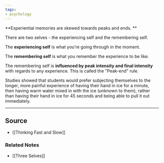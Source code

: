 ```yaml
---
tags:
- psychology
---
```

**Experiential memories are skewed towards peaks and ends. **

There are two selves - the experiencing self and the remembering self. 

The **experiencing self** is what you’re going through in the moment. 

The **remembering self** is what you remember the experience to be like. 

The remembering self is **influenced by peak intensity and final intensity** with regards to any experience. This is called the "Peak-end" rule.

Studies showed that students would prefer subjecting themselves to the longer, more painful experience of having their hand in ice for a minute, then having warm water mixed in with the ice (unknown to them), rather than having their hand in ice for 45 seconds and being able to pull it out immediately.

---

## Source
- [[Thinking Fast and Slow]]

### Related Notes
- [[Three Selves]]
